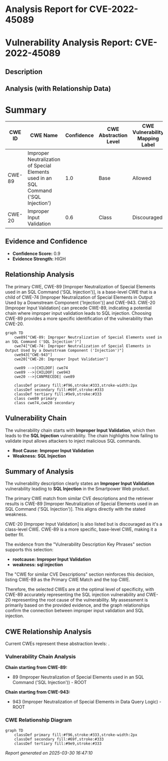 # Analysis Report for CVE-2022-45089

# Vulnerability Analysis Report: CVE-2022-45089

## Description



## Analysis (with Relationship Data)

# Summary
| CWE ID | CWE Name | Confidence | CWE Abstraction Level | CWE Vulnerability Mapping Label | CWE-Vulnerability Mapping Notes |
|---|---|---|---|---|---|
| CWE-89 | Improper Neutralization of Special Elements used in an SQL Command ('SQL Injection') | 1.0 | Base | Allowed | Primary CWE |
| CWE-20 | Improper Input Validation | 0.6 | Class | Discouraged | Secondary Candidate |

## Evidence and Confidence

*   **Confidence Score:** 0.9
*   **Evidence Strength:** HIGH

## Relationship Analysis
The primary CWE, CWE-89 [Improper Neutralization of Special Elements used in an SQL Command ('SQL Injection')], is a base-level CWE that is a child of CWE-74 [Improper Neutralization of Special Elements in Output Used by a Downstream Component ('Injection')] and CWE-943. CWE-20 [Improper Input Validation] can precede CWE-89, indicating a potential chain where improper input validation leads to SQL injection. Choosing CWE-89 provides a more specific identification of the vulnerability than CWE-20.

```mermaid
graph TD
    cwe89["CWE-89: Improper Neutralization of Special Elements used in an SQL Command ('SQL Injection')"]
    cwe74["CWE-74: Improper Neutralization of Special Elements in Output Used by a Downstream Component ('Injection')"]
    cwe943["CWE-943"]
    cwe20["CWE-20: Improper Input Validation"]
    
    cwe89 -->|CHILDOF| cwe74
    cwe89 -->|CHILDOF| cwe943
    cwe20 -->|CANPRECEDE| cwe89
    
    classDef primary fill:#f96,stroke:#333,stroke-width:2px
    classDef secondary fill:#69f,stroke:#333
    classDef tertiary fill:#9e9,stroke:#333
    class cwe89 primary
    class cwe74,cwe20 secondary
```

## Vulnerability Chain
The vulnerability chain starts with **Improper Input Validation**, which then leads to the **SQL Injection** vulnerability. The chain highlights how failing to validate input allows attackers to inject malicious SQL commands.
  - **Root Cause:** **Improper Input Validation**
  - **Weakness:** **SQL Injection**

## Summary of Analysis
The vulnerability description clearly states an **Improper Input Validation** vulnerability leading to **SQL Injection** in the Smartpower Web product.

The primary CWE match from similar CVE descriptions and the retriever results is CWE-89 [Improper Neutralization of Special Elements used in an SQL Command ('SQL Injection')]. This aligns directly with the stated weakness.

CWE-20 [Improper Input Validation] is also listed but is discouraged as it's a class-level CWE. CWE-89 is a more specific, base-level CWE, making it a better fit.

The evidence from the "Vulnerability Description Key Phrases" section supports this selection:
- **rootcause:** **Improper Input Validation**
- **weakness:** **sql injection**

The "CWE for similar CVE Descriptions" section reinforces this decision, listing CWE-89 as the Primary CWE Match and the top CWE.

Therefore, the selected CWEs are at the optimal level of specificity, with CWE-89 accurately representing the SQL injection vulnerability and CWE-20 representing the root cause of the vulnerability. My assessment is primarily based on the provided evidence, and the graph relationships confirm the connection between improper input validation and SQL injection.


## CWE Relationship Analysis

Current CWEs represent these abstraction levels: .


### Vulnerability Chain Analysis

**Chain starting from CWE-89:**
- 89 (Improper Neutralization of Special Elements used in an SQL Command ('SQL Injection')) - ROOT


**Chain starting from CWE-943:**
- 943 (Improper Neutralization of Special Elements in Data Query Logic) - ROOT



### CWE Relationship Diagram

```mermaid
graph TD
    classDef primary fill:#f96,stroke:#333,stroke-width:2px
    classDef secondary fill:#69f,stroke:#333
    classDef tertiary fill:#9e9,stroke:#333
```



*Report generated on 2025-03-30 16:47:10*
